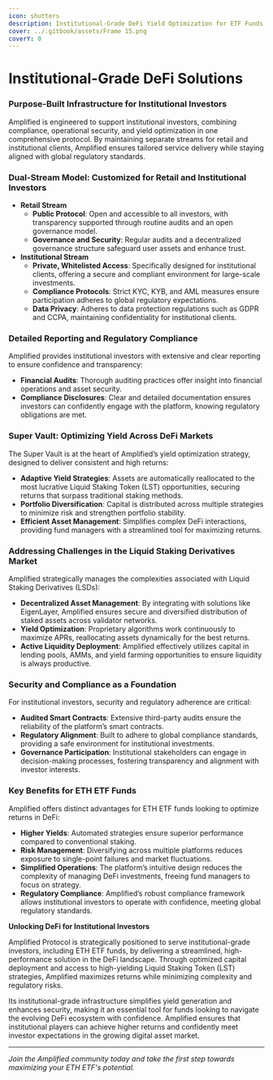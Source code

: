 ```yaml
---
icon: shutters
description: Institutional-Grade DeFi Yield Optimization for ETF Funds
cover: ../.gitbook/assets/Frame 15.png
coverY: 0
---
```


# Institutional-Grade DeFi Solutions

### **Purpose-Built Infrastructure for Institutional Investors**

Amplified is engineered to support institutional investors, combining compliance, operational security, and yield optimization in one comprehensive protocol. By maintaining separate streams for retail and institutional clients, Amplified ensures tailored service delivery while staying aligned with global regulatory standards.

### **Dual-Stream Model:** Customized for Retail and Institutional Investors

* **Retail Stream**
  * **Public Protocol**: Open and accessible to all investors, with transparency supported through routine audits and an open governance model.
  * **Governance and Security**: Regular audits and a decentralized governance structure safeguard user assets and enhance trust.
* **Institutional Stream**
  * **Private, Whitelisted Access**: Specifically designed for institutional clients, offering a secure and compliant environment for large-scale investments.
  * **Compliance Protocols**: Strict KYC, KYB, and AML measures ensure participation adheres to global regulatory expectations.
  * **Data Privacy**: Adheres to data protection regulations such as GDPR and CCPA, maintaining confidentiality for institutional clients.

### **Detailed Reporting and Regulatory Compliance**

Amplified provides institutional investors with extensive and clear reporting to ensure confidence and transparency:

* **Financial Audits**: Thorough auditing practices offer insight into financial operations and asset security.
* **Compliance Disclosures**: Clear and detailed documentation ensures investors can confidently engage with the platform, knowing regulatory obligations are met.

### **Super Vault: Optimizing Yield Across DeFi Markets**

The Super Vault is at the heart of Amplified’s yield optimization strategy, designed to deliver consistent and high returns:

* **Adaptive Yield Strategies**: Assets are automatically reallocated to the most lucrative Liquid Staking Token (LST) opportunities, securing returns that surpass traditional staking methods.
* **Portfolio Diversification**: Capital is distributed across multiple strategies to minimize risk and strengthen portfolio stability.
* **Efficient Asset Management**: Simplifies complex DeFi interactions, providing fund managers with a streamlined tool for maximizing returns.

### **Addressing Challenges in the Liquid Staking Derivatives Market**

Amplified strategically manages the complexities associated with Liquid Staking Derivatives (LSDs):

* **Decentralized Asset Management**: By integrating with solutions like EigenLayer, Amplified ensures secure and diversified distribution of staked assets across validator networks.
* **Yield Optimization**: Proprietary algorithms work continuously to maximize APRs, reallocating assets dynamically for the best returns.
* **Active Liquidity Deployment**: Amplified effectively utilizes capital in lending pools, AMMs, and yield farming opportunities to ensure liquidity is always productive.

### **Security and Compliance as a Foundation**

For institutional investors, security and regulatory adherence are critical:

* **Audited Smart Contracts**: Extensive third-party audits ensure the reliability of the platform’s smart contracts.
* **Regulatory Alignment**: Built to adhere to global compliance standards, providing a safe environment for institutional investments.
* **Governance Participation**: Institutional stakeholders can engage in decision-making processes, fostering transparency and alignment with investor interests.

### **Key Benefits for ETH ETF Funds**

Amplified offers distinct advantages for ETH ETF funds looking to optimize returns in DeFi:

* **Higher Yields**: Automated strategies ensure superior performance compared to conventional staking.
* **Risk Management**: Diversifying across multiple platforms reduces exposure to single-point failures and market fluctuations.
* **Simplified Operations**: The platform’s intuitive design reduces the complexity of managing DeFi investments, freeing fund managers to focus on strategy.
* **Regulatory Compliance**: Amplified’s robust compliance framework allows institutional investors to operate with confidence, meeting global regulatory standards.

**Unlocking DeFi for Institutional Investors**

Amplified Protocol is strategically positioned to serve institutional-grade investors, including ETH ETF funds, by delivering a streamlined, high-performance solution in the DeFi landscape. Through optimized capital deployment and access to high-yielding Liquid Staking Token (LST) strategies, Amplified maximizes returns while minimizing complexity and regulatory risks.

Its institutional-grade infrastructure simplifies yield generation and enhances security, making it an essential tool for funds looking to navigate the evolving DeFi ecosystem with confidence. Amplified ensures that institutional players can achieve higher returns and confidently meet investor expectations in the growing digital asset market.

***

_Join the Amplified community today and take the first step towards maximizing your ETH ETF's potential._
